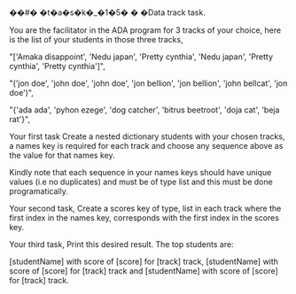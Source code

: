 ��#� �t�a�s�k�_�1�5�
�
�Data track task.

You are the facilitator in the ADA program for 3 tracks of your choice, 
here is the list of your students in those three tracks,
 
"['Amaka disappoint', 'Nedu japan', 'Pretty cynthia', 'Nedu japan', 'Pretty cynthia', 'Pretty cynthia']",

 "('jon doe', 'john doe', 'john doe', 'jon bellion', 'jon bellion', 'john bellcat', 'jon doe')", 

"{'ada ada', 'pyhon ezege', 'dog catcher', 'bitrus beetroot', 'doja cat', 'beja rat'}",

Your first task
Create a nested dictionary students with your chosen tracks, 
a names key is required for each track and choose any sequence above as the value for that names key. 

Kindly note that each sequence in your names keys should have unique values (i.e no duplicates) and must be of type list and this must be done programatically.

Your second task,
Create a scores key of type, list in each track where the first index in the names key, corresponds with the first index in the scores key.

Your third task,
Print this desired result. 
The top students are:
 
[studentName] with score of [score] for [track] track, 
[studentName] with score of [score] for [track] track and [studentName] with score of [score] for [track] track.
